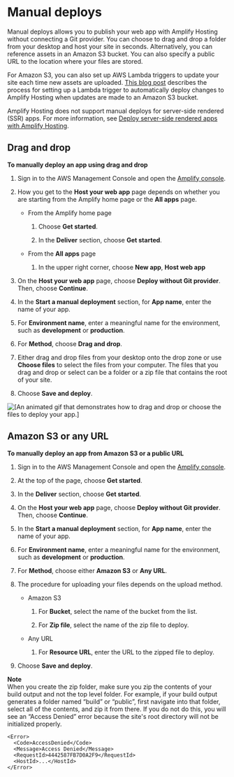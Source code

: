 # Manual deploys<a name="manual-deploys"></a>

Manual deploys allows you to publish your web app with Amplify Hosting without connecting a Git provider\. You can choose to drag and drop a folder from your desktop and host your site in seconds\. Alternatively, you can reference assets in an Amazon S3 bucket\. You can also specify a public URL to the location where your files are stored\.

For Amazon S3, you can also set up AWS Lambda triggers to update your site each time new assets are uploaded\. [This blog post](http://aws.amazon.com/blogs/mobile/deploy-files-s3-dropbox-amplify-console/) describes the process for setting up a Lambda trigger to automatically deploy changes to Amplify Hosting when updates are made to an Amazon S3 bucket\.

Amplify Hosting does not support manual deploys for server\-side rendered \(SSR\) apps\. For more information, see [Deploy server\-side rendered apps with Amplify Hosting](server-side-rendering-amplify.md)\.

## Drag and drop<a name="drag-and-drop"></a>

**To manually deploy an app using drag and drop**

1. Sign in to the AWS Management Console and open the [Amplify console](https://console.aws.amazon.com/amplify/)\.

1. How you get to the **Host your web app** page depends on whether you are starting from the Amplify home page or the **All apps** page\.
   + From the Amplify home page

     1. Choose **Get started**\.

     1. In the **Deliver** section, choose **Get started**\.
   + From the **All apps** page

     1. In the upper right corner, choose **New app**, **Host web app**

1. On the **Host your web app** page, choose **Deploy without Git provider**\. Then, choose **Continue**\.

1. In the **Start a manual deployment** section, for **App name**, enter the name of your app\.

1. For **Environment name**, enter a meaningful name for the environment, such as **development** or **production**\.

1. For **Method**, choose **Drag and drop**\.

1. Either drag and drop files from your desktop onto the drop zone or use **Choose files** to select the files from your computer\. The files that you drag and drop or select can be a folder or a zip file that contains the root of your site\.

1. Choose **Save and deploy**\.

![\[An animated gif that demonstrates how to drag and drop or choose the files to deploy your app.\]](http://docs.aws.amazon.com/amplify/latest/userguide/images/manual-deploys.gif)

## Amazon S3 or any URL<a name="amazon-s3-or-any-url"></a>

**To manually deploy an app from Amazon S3 or a public URL**

1. Sign in to the AWS Management Console and open the [Amplify console](https://console.aws.amazon.com/amplify/)\.

1. At the top of the page, choose **Get started**\.

1. In the **Deliver** section, choose **Get started**\.

1. On the **Host your web app** page, choose **Deploy without Git provider**\. Then, choose **Continue**\.

1. In the **Start a manual deployment** section, for **App name**, enter the name of your app\.

1. For **Environment name**, enter a meaningful name for the environment, such as **development** or **production**\.

1. For **Method**, choose either **Amazon S3** or **Any URL**\.

1. The procedure for uploading your files depends on the upload method\.
   + Amazon S3

     1. For **Bucket**, select the name of the bucket from the list\.

     1. For **Zip file**, select the name of the zip file to deploy\.
   + Any URL

     1. For **Resource URL**, enter the URL to the zipped file to deploy\.

1. Choose **Save and deploy**\.

**Note**  
When you create the zip folder, make sure you zip the contents of your build output and not the top level folder\. For example, if your build output generates a folder named “build” or “public”, first navigate into that folder, select all of the contents, and zip it from there\. If you do not do this, you will see an “Access Denied” error because the site's root directory will not be initialized properly\.  

```
<Error>
  <Code>AccessDenied</Code>
  <Message>Access Denied</Message>
  <RequestId>4442587FB7D0A2F9</RequestId>
  <HostId>...</HostId>
</Error>
```